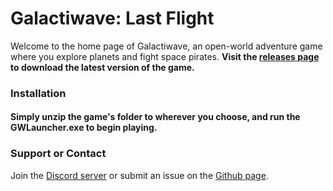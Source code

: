 # Galactiwave: Last Flight
Welcome to the home page of Galactiwave, an open-world adventure game where you explore planets and fight space pirates. **Visit the [releases page](https://github.com/Aman-Anas/Galactiwave---Last-Flight/releases) to download the latest version of the game.**

### Installation
#### Simply unzip the game's folder to wherever you choose, and run the GWLauncher.exe to begin playing. 

### Support or Contact
Join the [Discord server](https://discord.gg/ynettQS) or submit an issue on the [Github page](https://github.com/Aman-Anas/Galactiwave---Last-Flight/issues).